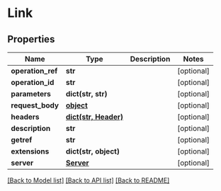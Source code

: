 # Link

## Properties
Name | Type | Description | Notes
------------ | ------------- | ------------- | -------------
**operation_ref** | **str** |  | [optional] 
**operation_id** | **str** |  | [optional] 
**parameters** | **dict(str, str)** |  | [optional] 
**request_body** | [**object**](.md) |  | [optional] 
**headers** | [**dict(str, Header)**](Header.md) |  | [optional] 
**description** | **str** |  | [optional] 
**getref** | **str** |  | [optional] 
**extensions** | **dict(str, object)** |  | [optional] 
**server** | [**Server**](Server.md) |  | [optional] 

[[Back to Model list]](../README.md#documentation-for-models) [[Back to API list]](../README.md#documentation-for-api-endpoints) [[Back to README]](../README.md)


